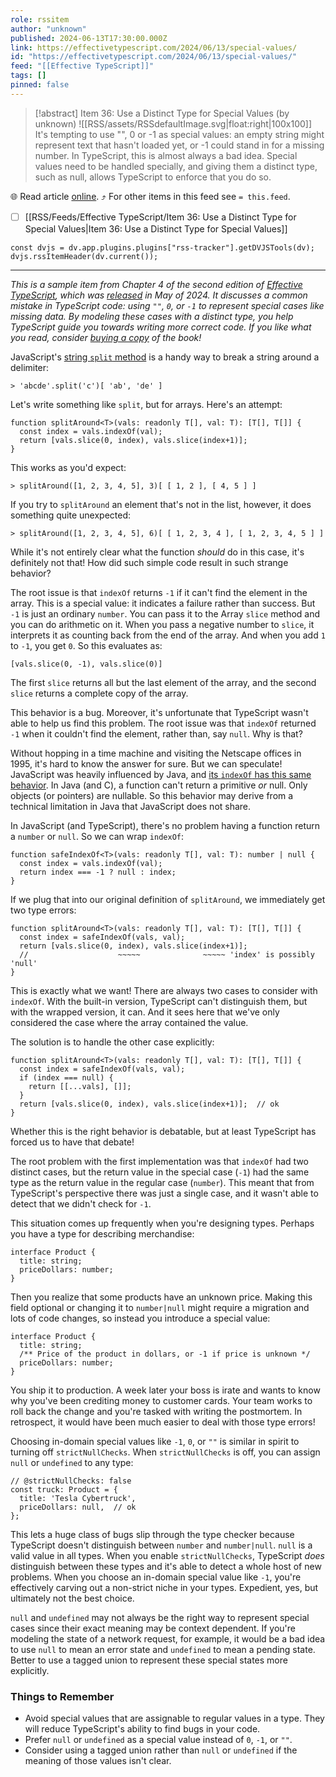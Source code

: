 ```yaml
---
role: rssitem
author: "unknown"
published: 2024-06-13T17:30:00.000Z
link: https://effectivetypescript.com/2024/06/13/special-values/
id: "https://effectivetypescript.com/2024/06/13/special-values/"
feed: "[[Effective TypeScript]]"
tags: []
pinned: false
---
```


> [!abstract] Item 36: Use a Distinct Type for Special Values (by unknown)
> ![[RSS/assets/RSSdefaultImage.svg|float:right|100x100]] It's tempting to use "", 0 or -1 as special values: an empty string might represent text that hasn't loaded yet, or -1 could stand in for a missing number. In TypeScript, this is almost always a bad idea. Special values need to be handled specially, and giving them a distinct type, such as null, allows TypeScript to enforce that you do so.

🌐 Read article [online](https://effectivetypescript.com/2024/06/13/special-values/). ⤴ For other items in this feed see `= this.feed`.

- [ ] [[RSS/Feeds/Effective TypeScript/Item 36꞉ Use a Distinct Type for Special Values|Item 36꞉ Use a Distinct Type for Special Values]]

~~~dataviewjs
const dvjs = dv.app.plugins.plugins["rss-tracker"].getDVJSTools(dv);
dvjs.rssItemHeader(dv.current());
~~~

- - -
_This is a sample item from Chapter 4 of the second edition of [Effective TypeScript](https://amzn.to/3UjPrsK), which was [released](https://effectivetypescript.com/2024/05/21/second-edition/) in May of 2024. It discusses a common mistake in TypeScript code: using `""`, `0`, or `-1` to represent special cases like missing data. By modeling these cases with a distinct type, you help TypeScript guide you towards writing more correct code. If you like what you read, consider [buying a copy](https://amzn.to/3UjPrsK) of the book!_

JavaScript's [string `split` method](https://developer.mozilla.org/en-US/docs/Web/JavaScript/Reference/Global_Objects/String/split) is a handy way to break a string around a delimiter:

```undefined
> 'abcde'.split('c')[ 'ab', 'de' ]
```

Let's write something like `split`, but for arrays. Here's an attempt:

```
function splitAround<T>(vals: readonly T[], val: T): [T[], T[]] {
  const index = vals.indexOf(val);
  return [vals.slice(0, index), vals.slice(index+1)];
}
```

This works as you'd expect:

```undefined
> splitAround([1, 2, 3, 4, 5], 3)[ [ 1, 2 ], [ 4, 5 ] ]
```

If you try to `splitAround` an element that's not in the list, however, it does something quite unexpected:

```undefined
> splitAround([1, 2, 3, 4, 5], 6)[ [ 1, 2, 3, 4 ], [ 1, 2, 3, 4, 5 ] ]
```

While it's not entirely clear what the function _should_ do in this case, it's definitely not that! How did such simple code result in such strange behavior?

The root issue is that `indexOf` returns `-1` if it can't find the element in the array. This is a special value: it indicates a failure rather than success. But `-1` is just an ordinary `number`. You can pass it to the Array `slice` method and you can do arithmetic on it. When you pass a negative number to `slice`, it interprets it as counting back from the end of the array. And when you add `1` to `-1`, you get `0`. So this evaluates as:

```
[vals.slice(0, -1), vals.slice(0)]
```

The first `slice` returns all but the last element of the array, and the second `slice` returns a complete copy of the array.

This behavior is a bug. Moreover, it's unfortunate that TypeScript wasn't able to help us find this problem. The root issue was that `indexOf` returned `-1` when it couldn't find the element, rather than, say `null`. Why is that?

Without hopping in a time machine and visiting the Netscape offices in 1995, it's hard to know the answer for sure. But we can speculate! JavaScript was heavily influenced by Java, and [its `indexOf` has this same behavior](https://docs.oracle.com/javase/8/docs/api/java/lang/String.html#indexOf-int-). In Java (and C), a function can't return a primitive _or_ null. Only objects (or pointers) are nullable. So this behavior may derive from a technical limitation in Java that JavaScript does not share.

In JavaScript (and TypeScript), there's no problem having a function return a `number` or `null`. So we can wrap `indexOf`:

```
function safeIndexOf<T>(vals: readonly T[], val: T): number | null {
  const index = vals.indexOf(val);
  return index === -1 ? null : index;
}
```

If we plug that into our original definition of `splitAround`, we immediately get two type errors:

```
function splitAround<T>(vals: readonly T[], val: T): [T[], T[]] {
  const index = safeIndexOf(vals, val);
  return [vals.slice(0, index), vals.slice(index+1)];
  //                    ~~~~~              ~~~~~ 'index' is possibly 'null'
}
```

This is exactly what we want! There are always two cases to consider with `indexOf`. With the built-in version, TypeScript can't distinguish them, but with the wrapped version, it can. And it sees here that we've only considered the case where the array contained the value.

The solution is to handle the other case explicitly:

```
function splitAround<T>(vals: readonly T[], val: T): [T[], T[]] {
  const index = safeIndexOf(vals, val);
  if (index === null) {
    return [[...vals], []];
  }
  return [vals.slice(0, index), vals.slice(index+1)];  // ok
}
```

Whether this is the right behavior is debatable, but at least TypeScript has forced us to have that debate!

The root problem with the first implementation was that `indexOf` had two distinct cases, but the return value in the special case (`-1`) had the same type as the return value in the regular case (`number`). This meant that from TypeScript's perspective there was just a single case, and it wasn't able to detect that we didn't check for `-1`.

This situation comes up frequently when you're designing types. Perhaps you have a type for describing merchandise:

```
interface Product {
  title: string;
  priceDollars: number;
}
```

Then you realize that some products have an unknown price. Making this field optional or changing it to `number|null` might require a migration and lots of code changes, so instead you introduce a special value:

```
interface Product {
  title: string;
  /** Price of the product in dollars, or -1 if price is unknown */
  priceDollars: number;
}
```

You ship it to production. A week later your boss is irate and wants to know why you've been crediting money to customer cards. Your team works to roll back the change and you're tasked with writing the postmortem. In retrospect, it would have been much easier to deal with those type errors!

Choosing in-domain special values like `-1`, `0`, or `""` is similar in spirit to turning off `strictNullChecks`. When `strictNullChecks` is off, you can assign `null` or `undefined` to any type:

```
// @strictNullChecks: false
const truck: Product = {
  title: 'Tesla Cybertruck',
  priceDollars: null,  // ok
};
```

This lets a huge class of bugs slip through the type checker because TypeScript doesn't distinguish between `number` and `number|null`. `null` is a valid value in all types. When you enable `strictNullChecks`, TypeScript _does_ distinguish between these types and it's able to detect a whole host of new problems. When you choose an in-domain special value like `-1`, you're effectively carving out a non-strict niche in your types. Expedient, yes, but ultimately not the best choice.

`null` and `undefined` may not always be the right way to represent special cases since their exact meaning may be context dependent. If you're modeling the state of a network request, for example, it would be a bad idea to use `null` to mean an error state and `undefined` to mean a pending state. Better to use a tagged union to represent these special states more explicitly.

### [](#Things-to-Remember "Things to Remember")Things to Remember

- Avoid special values that are assignable to regular values in a type. They will reduce TypeScript's ability to find bugs in your code.
- Prefer `null` or `undefined` as a special value instead of `0`, `-1`, or `""`.
- Consider using a tagged union rather than `null` or `undefined` if the meaning of those values isn't clear.